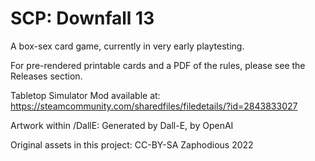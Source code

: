 # SCP: Downfall 13
 
A box-sex card game, currently in very early playtesting. 

For pre-rendered printable cards and a PDF of the rules, please see the Releases section.

Tabletop Simulator Mod available at: https://steamcommunity.com/sharedfiles/filedetails/?id=2843833027

Artwork within /DallE: Generated by Dall-E, by OpenAI

Original assets in this project: CC-BY-SA Zaphodious 2022
